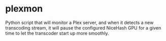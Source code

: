 # plexmon
Python script that will monitor a Plex server, and when it detects a new  transcoding stream, it will pause the configured NiceHash GPU for a given time to let the transcoder start up more smoothly.
